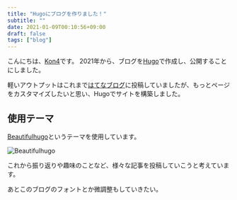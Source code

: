```yaml
---
title: "Hugoにブログを作りました！"
subtitle: ""
date: 2021-01-09T00:10:56+09:00
draft: false
tags: ["blog"]
---
```


こんにちは、[Kon4](https://twitter.com/YoKaU2)です。
2021年から、ブログを[Hugo](https://gohugo.io/)で作成し、公開することにしました。

軽いアウトプットはこれまで[はてなブログ](https://konakomoti.hatenablog.com/)に投稿していましたが、もっとページをカスタマイズしたいと思い、Hugoでサイトを構築しました。

<!--more-->

## 使用テーマ

[Beautifulhugo](https://themes.gohugo.io/beautifulhugo/)というテーマを使用しています。  

![Beautifulhugo](/img/2021-01-08-first.jpeg)
  
これから振り返りや趣味のことなど、様々な記事を投稿していこうと考えています。

あとこのブログのフォントとか微調整もしていきたい。
